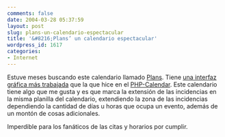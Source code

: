 ```yaml
---
comments: false
date: 2004-03-28 05:37:59
layout: post
slug: plans-un-calendario-espectacular
title: '&#8216;Plans’ un calendario espectacular'
wordpress_id: 1617
categories:
- Internet
---
```


Estuve meses buscando este calendario llamado [Plans](http://www.planscalendar.com). Tiene [una interfaz gráfica más trabajada](http://www.planscalendar.com/demo/) que la que hice en el [PHP-Calendar](/utilidades/web/calendario_online_en_php.php). Este calendario tiene algo que me gusta y es que marca la extensión de las incidencias en la misma planilla del calendario, extendiendo la zona de las incidencias dependiendo la cantidad de días u horas que ocupa un evento, además de un montón de cosas adicionales.





Imperdible para los fanáticos de las citas y horarios por cumplir.




 
